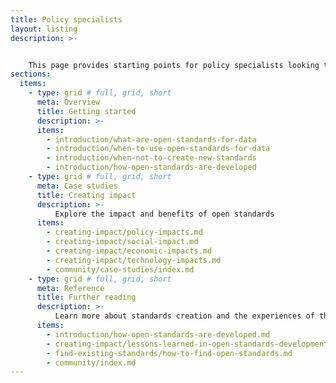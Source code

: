 ```yaml
---
title: Policy specialists
layout: listing
description: >- 


    This page provides starting points for policy specialists looking to understand more about open standards for data
sections:
  items:
    - type: grid # full, grid, short
      meta: Overview
      title: Getting started
      description: >-
      items:
        - introduction/what-are-open-standards-for-data
        - introduction/when-to-use-open-standards-for-data        
        - introduction/when-not-to-create-new-standards
        - introduction/how-open-standards-are-developed
    - type: grid # full, grid, short
      meta: Case studies
      title: Creating impact
      description: >-
          Explore the impact and benefits of open standards 
      items:
        - creating-impact/policy-impacts.md      
        - creating-impact/social-impact.md        
        - creating-impact/economic-impacts.md
        - creating-impact/technology-impacts.md 
        - community/case-studies/index.md
    - type: grid # full, grid, short
      meta: Reference
      title: Further reading
      description: >-
          Learn more about standards creation and the experiences of the standards community 
      items:
        - introduction/how-open-standards-are-developed.md
        - creating-impact/lessons-learned-in-open-standards-development.md
        - find-existing-standards/how-to-find-open-standards.md
        - community/index.md
---
```

